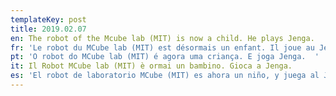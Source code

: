 ```yaml
---
templateKey: post
title: 2019.02.07
en: The robot of the Mcube lab (MIT) is now a child. He plays Jenga.
fr: 'Le robot du MCube lab (MIT) est désormais un enfant. Il joue au Jenga. '
pt: 'O robot do MCube lab (MIT) é agora uma criança. E joga Jenga.  '
it: Il Robot MCube lab (MIT) è ormai un bambino. Gioca a Jenga.
es: 'El robot de laboratorio MCube (MIT) es ahora un niño, y juega al Jenga.'
---
```


